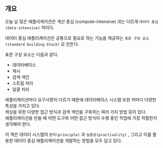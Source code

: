 ## 개요

오늘 날 많은 애플리케이션은 계산 중심 (compute-intensive) 과는 다르게 `데이터 중심 (data-intensive)` 적이다. 

데이터 중심 애플리케이션은 공통으로 필요로 하는 기능을 제공하는 `표준 구성 요소(standard building block)` 로 만든다.  

표준 구성 요소는 다음과 같다.  

- 데이터베이스
- 캐시
- 검색 색인
- 스트림 처리
- 일괄 처리

애플리케이션마다 요구사항이 다르기 때문에 데이터베이스 시스템 또한 저마다 다양한 특성을 가지고 있다.  
캐싱을 위한 다양한 접근 방식과 검색 색인을 구축하는 여러 가지 방법 등이 있다.  
애플리케이션을 만들 때 어떤 도구와 어떤 접근 방식이 수행 중인 작업에 가장 적합한지 생각해야 한다.  

이 책은 데이터 시스템의 `원칙(principle)` 과 `실용성(practivality)` , 그리고 이를 활용한 데이터 중심 애플리케이션을 개발하는 방법을 모두 담고 있다.  